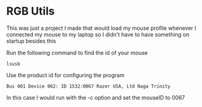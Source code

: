 # RGB Utils

This was just a project I made that would load my mouse profile whenever I connected my mouse to my laptop so I didn't have to have something on startup besides this

Run the following command to find the id of your mouse

    lsusb

Use the product id for configuring the program

    Bus 001 Device 062: ID 1532:0067 Razer USA, Ltd Naga Trinity

In this case I would run with the -c option and set the mouseID to 0067
